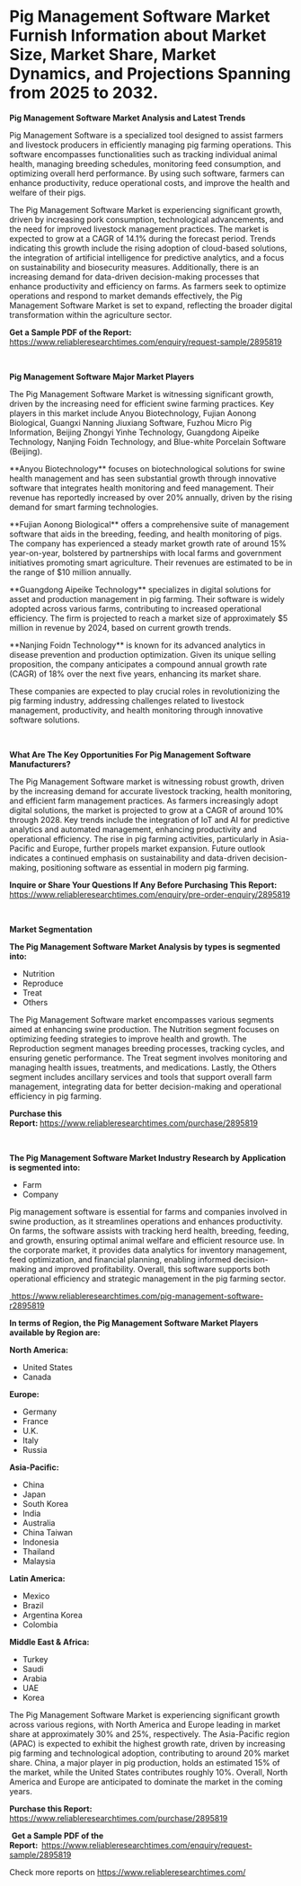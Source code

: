 <p><h1>Pig Management Software Market Furnish Information about Market Size, Market Share, Market Dynamics, and Projections Spanning from 2025 to 2032.</h1></p><p><strong>Pig Management Software Market Analysis and Latest Trends</strong></p>
<p><p>Pig Management Software is a specialized tool designed to assist farmers and livestock producers in efficiently managing pig farming operations. This software encompasses functionalities such as tracking individual animal health, managing breeding schedules, monitoring feed consumption, and optimizing overall herd performance. By using such software, farmers can enhance productivity, reduce operational costs, and improve the health and welfare of their pigs.</p><p>The Pig Management Software Market is experiencing significant growth, driven by increasing pork consumption, technological advancements, and the need for improved livestock management practices. The market is expected to grow at a CAGR of 14.1% during the forecast period. Trends indicating this growth include the rising adoption of cloud-based solutions, the integration of artificial intelligence for predictive analytics, and a focus on sustainability and biosecurity measures. Additionally, there is an increasing demand for data-driven decision-making processes that enhance productivity and efficiency on farms. As farmers seek to optimize operations and respond to market demands effectively, the Pig Management Software Market is set to expand, reflecting the broader digital transformation within the agriculture sector.</p></p>
<p><strong>Get a Sample PDF of the Report:&nbsp;</strong> <a href="https://www.reliableresearchtimes.com/enquiry/request-sample/2895819?utm_campaign=2267&utm_medium=2&utm_source=Github&utm_content=ia&utm_term=15032025&utm_id=pig-management-software">https://www.reliableresearchtimes.com/enquiry/request-sample/2895819</a></p>
<p>&nbsp;</p>
<p><strong>Pig Management Software Major Market Players</strong></p>
<p><p>The Pig Management Software Market is witnessing significant growth, driven by the increasing need for efficient swine farming practices. Key players in this market include Anyou Biotechnology, Fujian Aonong Biological, Guangxi Nanning Jiuxiang Software, Fuzhou Micro Pig Information, Beijing Zhongyi Yinhe Technology, Guangdong Aipeike Technology, Nanjing Foidn Technology, and Blue-white Porcelain Software (Beijing).</p><p>**Anyou Biotechnology** focuses on biotechnological solutions for swine health management and has seen substantial growth through innovative software that integrates health monitoring and feed management. Their revenue has reportedly increased by over 20% annually, driven by the rising demand for smart farming technologies.</p><p>**Fujian Aonong Biological** offers a comprehensive suite of management software that aids in the breeding, feeding, and health monitoring of pigs. The company has experienced a steady market growth rate of around 15% year-on-year, bolstered by partnerships with local farms and government initiatives promoting smart agriculture. Their revenues are estimated to be in the range of $10 million annually.</p><p>**Guangdong Aipeike Technology** specializes in digital solutions for asset and production management in pig farming. Their software is widely adopted across various farms, contributing to increased operational efficiency. The firm is projected to reach a market size of approximately $5 million in revenue by 2024, based on current growth trends.</p><p>**Nanjing Foidn Technology** is known for its advanced analytics in disease prevention and production optimization. Given its unique selling proposition, the company anticipates a compound annual growth rate (CAGR) of 18% over the next five years, enhancing its market share.</p><p>These companies are expected to play crucial roles in revolutionizing the pig farming industry, addressing challenges related to livestock management, productivity, and health monitoring through innovative software solutions.</p></p>
<p>&nbsp;</p>
<p><strong>What Are The Key Opportunities For Pig Management Software Manufacturers?</strong></p>
<p><p>The Pig Management Software market is witnessing robust growth, driven by the increasing demand for accurate livestock tracking, health monitoring, and efficient farm management practices. As farmers increasingly adopt digital solutions, the market is projected to grow at a CAGR of around 10% through 2028. Key trends include the integration of IoT and AI for predictive analytics and automated management, enhancing productivity and operational efficiency. The rise in pig farming activities, particularly in Asia-Pacific and Europe, further propels market expansion. Future outlook indicates a continued emphasis on sustainability and data-driven decision-making, positioning software as essential in modern pig farming.</p></p>
<p><strong>Inquire or Share Your Questions If Any Before Purchasing This Report:</strong> <a href="https://www.reliableresearchtimes.com/enquiry/pre-order-enquiry/2895819?utm_campaign=2267&utm_medium=2&utm_source=Github&utm_content=ia&utm_term=15032025&utm_id=pig-management-software">https://www.reliableresearchtimes.com/enquiry/pre-order-enquiry/2895819</a></p>
<p>&nbsp;</p>
<p><strong>Market Segmentation</strong></p>
<p><strong>The Pig Management Software Market Analysis by types is segmented into:</strong></p>
<p><ul><li>Nutrition</li><li>Reproduce</li><li>Treat</li><li>Others</li></ul></p>
<p><p>The Pig Management Software market encompasses various segments aimed at enhancing swine production. The Nutrition segment focuses on optimizing feeding strategies to improve health and growth. The Reproduction segment manages breeding processes, tracking cycles, and ensuring genetic performance. The Treat segment involves monitoring and managing health issues, treatments, and medications. Lastly, the Others segment includes ancillary services and tools that support overall farm management, integrating data for better decision-making and operational efficiency in pig farming.</p></p>
<p><strong>Purchase this Report:&nbsp;</strong><a href="https://www.reliableresearchtimes.com/purchase/2895819?utm_campaign=2267&utm_medium=2&utm_source=Github&utm_content=ia&utm_term=15032025&utm_id=pig-management-software">https://www.reliableresearchtimes.com/purchase/2895819</a></p>
<p>&nbsp;</p>
<p><strong>The Pig Management Software Market Industry Research by Application is segmented into:</strong></p>
<p><ul><li>Farm</li><li>Company</li></ul></p>
<p><p>Pig management software is essential for farms and companies involved in swine production, as it streamlines operations and enhances productivity. On farms, the software assists with tracking herd health, breeding, feeding, and growth, ensuring optimal animal welfare and efficient resource use. In the corporate market, it provides data analytics for inventory management, feed optimization, and financial planning, enabling informed decision-making and improved profitability. Overall, this software supports both operational efficiency and strategic management in the pig farming sector.</p></p>
<p><a href="https://www.reliableresearchtimes.com/pig-management-software-r2895819?utm_campaign=2267&utm_medium=2&utm_source=Github&utm_content=ia&utm_term=15032025&utm_id=pig-management-software">&nbsp;https://www.reliableresearchtimes.com/pig-management-software-r2895819</a></p>
<p><strong>In terms of Region, the Pig Management Software Market Players available by Region are:</strong></p>
<p>
    <p> <strong> North America: </strong>
        <ul>
            <li>United States</li>
            <li>Canada</li>
        </ul>
        </p> 
    <p> <strong> Europe: </strong>
        <ul>
            <li>Germany</li>
            <li>France</li>
            <li>U.K.</li>
            <li>Italy</li>
            <li>Russia</li>
        </ul>
        </p> 
    <p> <strong> Asia-Pacific: </strong>
        <ul>
            <li>China</li>
            <li>Japan</li>
            <li>South Korea</li>
            <li>India</li>
            <li>Australia</li>
            <li>China Taiwan</li>
            <li>Indonesia</li>
            <li>Thailand</li>
            <li>Malaysia</li>
        </ul>
        </p> 
    <p> <strong> Latin America: </strong>
        <ul>
            <li>Mexico</li>
            <li>Brazil</li>
            <li>Argentina Korea</li>
            <li>Colombia</li>
        </ul>
        </p> 
    <p> <strong> Middle East & Africa: </strong>
        <ul>
            <li>Turkey</li>
            <li>Saudi</li>
            <li>Arabia</li>
            <li>UAE</li>
            <li>Korea</li>
        </ul>
    </p>
    </p>
<p><p>The Pig Management Software Market is experiencing significant growth across various regions, with North America and Europe leading in market share at approximately 30% and 25%, respectively. The Asia-Pacific region (APAC) is expected to exhibit the highest growth rate, driven by increasing pig farming and technological adoption, contributing to around 20% market share. China, a major player in pig production, holds an estimated 15% of the market, while the United States contributes roughly 10%. Overall, North America and Europe are anticipated to dominate the market in the coming years.</p></p>
<p><strong>Purchase this Report: </strong><a href="https://www.reliableresearchtimes.com/purchase/2895819?utm_campaign=2267&utm_medium=2&utm_source=Github&utm_content=ia&utm_term=15032025&utm_id=pig-management-software">https://www.reliableresearchtimes.com/purchase/2895819</a></p>
<p>&nbsp;<strong>Get a Sample PDF of the Report:&nbsp;&nbsp;</strong><a href="https://www.reliableresearchtimes.com/enquiry/request-sample/2895819?utm_campaign=2267&utm_medium=2&utm_source=Github&utm_content=ia&utm_term=15032025&utm_id=pig-management-software">https://www.reliableresearchtimes.com/enquiry/request-sample/2895819</a></p>
<p><strong></strong></p>
<p>Check more reports on <a href="https://www.reliableresearchtimes.com/?utm_campaign=2267&utm_medium=2&utm_source=Github&utm_content=ia&utm_term=15032025&utm_id=pig-management-software">https://www.reliableresearchtimes.com/</a></p>